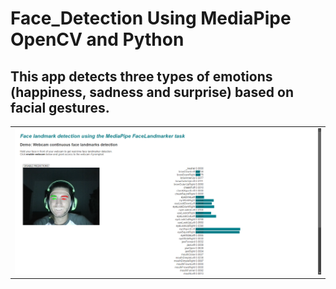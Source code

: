 # Face_Detection Using MediaPipe OpenCV and Python
## This app detects three types of emotions (happiness, sadness and surprise) based on facial gestures.

<table>
<tr>
<td width="50%">
<div align="center">
<a href="https://alejandro99apple.github.io/Face_Detection" target="_blank"><img src="https://github.com/alejandro99apple/Face_Detection/blob/main/face%20mesh.png"></a>
</div>                                                                                     
</td>
                                                          
</table>   
